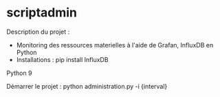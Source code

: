 # scriptadmin

Description du projet :
 - Monitoring des ressources materielles à l'aide de Grafan, InfluxDB en Python
 - Installations : pip install InfluxDB

Python 9

Démarrer le projet : python administration.py -i {interval}
